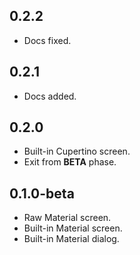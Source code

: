## 0.2.2

- Docs fixed.

## 0.2.1

- Docs added.

## 0.2.0

- Built-in Cupertino screen.
- Exit from **BETA** phase.

## 0.1.0-beta

- Raw Material screen.
- Built-in Material screen.
- Built-in Material dialog.
